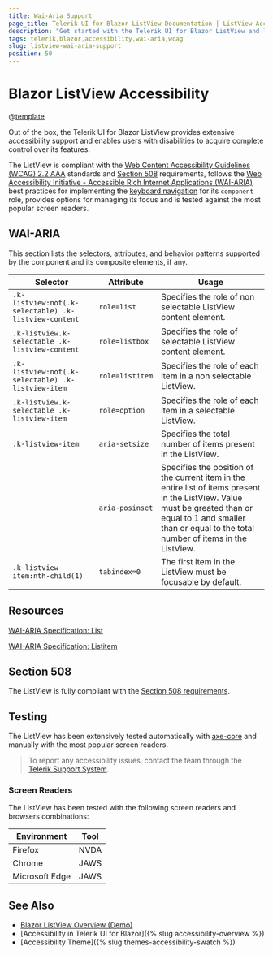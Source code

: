 ```yaml
---
title: Wai-Aria Support
page_title: Telerik UI for Blazor ListView Documentation | ListView Accessibility
description: "Get started with the Telerik UI for Blazor ListView and learn about its accessibility support for WAI-ARIA, Section 508, and WCAG 2.2."
tags: telerik,blazor,accessibility,wai-aria,wcag
slug: listview-wai-aria-support 
position: 50 
---
```


# Blazor ListView Accessibility

@[template](/_contentTemplates/common/parameters-table-styles.md#table-layout)



Out of the box, the Telerik UI for Blazor ListView provides extensive accessibility support and enables users with disabilities to acquire complete control over its features.


The ListView is compliant with the [Web Content Accessibility Guidelines (WCAG) 2.2 AAA](https://www.w3.org/TR/WCAG22/) standards and [Section 508](https://www.section508.gov/) requirements, follows the [Web Accessibility Initiative - Accessible Rich Internet Applications (WAI-ARIA)](https://www.w3.org/WAI/ARIA/apg/) best practices for implementing the [keyboard navigation](#keyboard-navigation) for its `component` role, provides options for managing its focus and is tested against the most popular screen readers.

## WAI-ARIA


This section lists the selectors, attributes, and behavior patterns supported by the component and its composite elements, if any.

| Selector | Attribute | Usage |
| -------- | --------- | ----- |
| `.k-listview:not(.k-selectable) .k-listview-content` | `role=list` | Specifies the role of non selectable ListView content element. |
| `.k-listview.k-selectable .k-listview-content` | `role=listbox` | Specifies the role of selectable ListView content element. |
| `.k-listview:not(.k-selectable) .k-listview-item` | `role=listitem` | Specifies the role of each item in a non selectable ListView. |
| `.k-listview.k-selectable .k-listview-item` | `role=option` | Specifies the role of each item in a selectable ListView. |
| `.k-listview-item` | `aria-setsize` | Specifies the total number of items present in the ListView. |
|  | `aria-posinset` | Specifies the position of the current item in the entire list of items present in the ListView. Value must be greated than or equal to 1 and smaller than or equal to the total number of items in the ListView. |
| `.k-listview-item:nth-child(1)` | `tabindex=0` | The first item in the ListView must be focusable by default. |

## Resources

[WAI-ARIA Specification: List](https://www.w3.org/TR/wai-aria-1.2/#list)

[WAI-ARIA Specification: Listitem](https://www.w3.org/TR/wai-aria-1.2/#listitem)

## Section 508


The ListView is fully compliant with the [Section 508 requirements](http://www.section508.gov/).

## Testing


The ListView has been extensively tested automatically with [axe-core](https://github.com/dequelabs/axe-core) and manually with the most popular screen readers.

> To report any accessibility issues, contact the team through the [Telerik Support System](https://www.telerik.com/account/support-center).

### Screen Readers


The ListView has been tested with the following screen readers and browsers combinations:

| Environment | Tool |
| ----------- | ---- |
| Firefox | NVDA |
| Chrome | JAWS |
| Microsoft Edge | JAWS |



## See Also

* [Blazor ListView Overview (Demo)](https://demos.telerik.com/blazor-ui/listview/overview)
* [Accessibility in Telerik UI for Blazor]({% slug accessibility-overview %})
* [Accessibility Theme]({% slug themes-accessibility-swatch %})